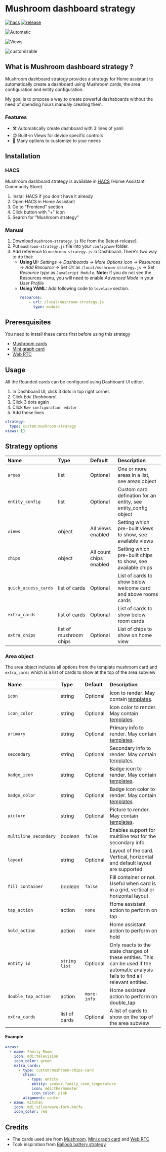 # Mushroom dashboard strategy

[![hacs][hacs-badge]][hacs-url]
[![release][release-badge]][release-url]

![Automatic](./docs/auto.png)

![Views](./docs/views.png)

![customizable](./docs/customizable.png)

## What is Mushroom dashboard strategy ?

Mushroom dashboard strategy provides a strategy for Home assistant to automatically create a dashboard using Mushroom cards, the area configuration and entity configuration.

My goal is to propose a way to create powerful dashaboards without the need of spending hours manualy creating them.

### Features

-   🛠 Automatically create dashboard with 3 lines of yaml
-   😍 Built-in Views for device specific controls
-   🎨 Many options to customize to your needs

## Installation

### HACS

Mushroom dashboard strategy is available in [HACS][hacs] (Home Assistant Community Store).

1. Install HACS if you don't have it already
2. Open HACS in Home Assistant
3. Go to "Frontend" section
4. Click button with "+" icon
5. Search for "Mushroom strategy"

### Manual

1. Download `mushroom-strategy.js` file from the [latest-release].
2. Put `mushroom-strategy.js` file into your `config/www` folder.
3. Add reference to `mushroom-strategy.js` in Dashboard. There's two way to do that:
    - **Using UI:** _Settings_ → _Dashboards_ → _More Options icon_ → _Resources_ → _Add Resource_ → Set _Url_ as `/local/mushroom-strategy.js` → Set _Resource type_ as `JavaScript Module`.
      **Note:** If you do not see the Resources menu, you will need to enable _Advanced Mode_ in your _User Profile_
    - **Using YAML:** Add following code to `lovelace` section.
        ```yaml
        resources:
            - url: /local/mushroom-strategy.js
              type: module
        ```
## Preresquisites

You need to install these cards first before using this strategy
- [Mushroom cards][mushroom]
- [Mini graph card][mini-graph]
- [Web RTC][webrtc]

## Usage

All the Rounded cards can be configured using Dashboard UI editor.

1. In Dashboard UI, click 3 dots in top right corner.
2. Click _Edit Dashboard_.
3. Click 3 dots again
4. Click `Raw configuration editor`
5. Add these lines
```yaml
strategy:
  type: custom:mushroom-strategy
views: []
```

## Strategy options

| Name                 | Type                   | Default                 | Description                                                    | 
|:---------------------|:-----------------------|:------------------------|:---------------------------------------------------------------|
| `areas`              | list                   | Optional                | One or more areas in a list, see areas object                  |
| `entity_config`      | list                   | Optional                | Custom card defination for an entity, see entity_config object |
| `views`              | object                 | All views enabled       | Setting which pre-built views to show, see available views     |
| `chips`              | object                 | All count chips enabled | Setting which pre-built chips to show, see available chips     |
| `quick_access_cards` | list of cards          | Optional                | List of cards to show below welcome card and above rooms cards |
| `extra_cards`        | list of cards          | Optional                | List of cards to show below room cards                         |
| `extra_chips`        | list of mushroom chips | Optional                | List of chips to show on home view                             |

### Area object
The area object includes all options from the template mushroom card and `extra_cards` which is a list of cards to show at the top of the area subview

| Name                  | Type            | Default     | Description                                                                                                                         |
| :-------------------- | :-------------- | :---------- | :---------------------------------------------------------------------------------------------------------------------------------- |
| `icon`                | string          | Optional    | Icon to render. May contain [templates](https://www.home-assistant.io/docs/configuration/templating/).                              |
| `icon_color`          | string          | Optional    | Icon color to render. May contain [templates](https://www.home-assistant.io/docs/configuration/templating/).                        |
| `primary`             | string          | Optional    | Primary info to render. May contain [templates](https://www.home-assistant.io/docs/configuration/templating/).                      |
| `secondary`           | string          | Optional    | Secondary info to render. May contain [templates](https://www.home-assistant.io/docs/configuration/templating/).                    |
| `badge_icon`          | string          | Optional    | Badge icon to render. May contain [templates](https://www.home-assistant.io/docs/configuration/templating/).                        |
| `badge_color`         | string          | Optional    | Badge icon color to render. May contain [templates](https://www.home-assistant.io/docs/configuration/templating/).                  |
| `picture`             | string          | Optional    | Picture to render. May contain [templates](https://www.home-assistant.io/docs/configuration/templating/).                           |
| `multiline_secondary` | boolean         | `false`     | Enables support for multiline text for the secondary info.                                                                          |
| `layout`              | string          | Optional    | Layout of the card. Vertical, horizontal and default layout are supported                                                           |
| `fill_container`      | boolean         | `false`     | Fill container or not. Useful when card is in a grid, vertical or horizontal layout                                                 |
| `tap_action`          | action          | `none`      | Home assistant action to perform on tap                                                                                             |
| `hold_action`         | action          | `none`      | Home assistant action to perform on hold                                                                                            |
| `entity_id`           | `string` `list` | Optional    | Only reacts to the state changes of these entities. This can be used if the automatic analysis fails to find all relevant entities. |
| `double_tap_action`   | action          | `more-info` | Home assistant action to perform on double_tap                                                                                      |
| `extra_cards`         | list of cards   | Optional    | A list of cards to show on the top of the area subview                                                                              |

#### Example
```yaml
areas:
  - name: Family Room
    icon: mdi:television
    icon_color: green
    extra_cards:
      - type: custom:mushroom-chips-card
        chips:
          - type: entity
            entity: sensor.family_room_temperature
            icon: mdi:thermometer
            icon_color: pink
        alignment: center
  - name: Kitchen
    icon: mdi:silverware-fork-knife
    icon_color: red
```


## Credits

* The cards used are from [Mushroom][mushroom], [Mini graph card][mini-graph] and [Web RTC][webrtc]
* Took inspiration from [Balloob battery strategy][balloobBattery]

<!-- Badges -->

[hacs-url]: https://github.com/hacs/integration
[hacs-badge]: https://img.shields.io/badge/hacs-default-orange.svg?style=flat-square
[release-badge]: https://img.shields.io/github/v/release/lovelace-rounded/ui?style=flat-square
[downloads-badge]: https://img.shields.io/github/downloads/lovelace-rounded/ui/total?style=flat-square
[build-badge]: https://img.shields.io/github/actions/workflow/status/lovelace-rounded/ui/build.yml?branch=main&style=flat-square

<!-- References -->

[home-assistant]: https://www.home-assistant.io/
[home-assitant-theme-docs]: https://www.home-assistant.io/integrations/frontend/#defining-themes
[hacs]: https://hacs.xyz
[mushroom]: https://github.com/piitaya/lovelace-mushroom
[mini-graph]: https://github.com/kalkih/mini-graph-card
[webrtc]: https://github.com/AlexxIT/WebRTC
[balloobBattery]: https://gist.github.com/balloob/4a70c83287ddba4e9085cb578ffb161f
[release-url]: https://github.com/AalianKhan/mushroom-strategy/releases
